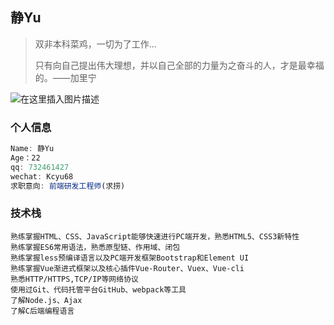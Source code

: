 ## 静Yu

> 双非本科菜鸡，一切为了工作...
>
> 只有向自己提出伟大理想，并以自己全部的力量为之奋斗的人，才是最幸福的。——加里宁

![在这里插入图片描述](https://img-blog.csdnimg.cn/69cf92ec734f49c2858469607dc55a2c.png)

<h3>个人信息</h3>

```js
Name: 静Yu
Age：22
qq: 732461427
wechat: Kcyu68
求职意向: 前端研发工程师(求捞)
```

<h3>技术栈</h3>

```
熟练掌握HTML、CSS、JavaScript能够快速进行PC端开发，熟悉HTML5、CSS3新特性
熟练掌握ES6常用语法，熟悉原型链、作用域、闭包
熟练掌握less预编译语言以及PC端开发框架Bootstrap和Element UI
熟练掌握Vue渐进式框架以及核心插件Vue-Router、Vuex、Vue-cli
熟悉HTTP/HTTPS,TCP/IP等网络协议
使用过Git、代码托管平台GitHub、webpack等工具
了解Node.js、Ajax
了解C后端编程语言
```

<script color="0,0,255" opacity="0.5" zIndex="-1" count="99" src="https://cdn.jsdelivr.net/npm/canvas-nest.js@1/dist/canvas-nest.js"></script>